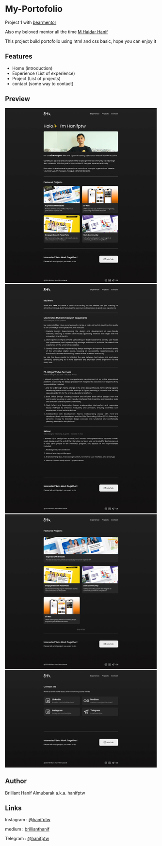 # My-Portofolio
Project 1 with [bearmentor](https://bearmentor.com/)

Also my beloved mentor all the time [M Haidar Hanif](https://www.linkedin.com/in/mhaidarhanif/) 

This project build portofolio using html and css basic, hope you can enjoy it

## Features
- Home (introduction)
- Experience (List of experience)
- Project (List of projects)
- contact (some way to contact)

## Preview
<img src="images/home.jpg" width= "500">
<img src="images/experience.jpg" width= "500">
<img src="images/project.jpg" width= "500">
<img src="images/contact.jpg" width= "500">



## Author
Brilliant Hanif Almubarak a.k.a. hanifptw




## Links

Instagram : [@hanifptw](http://instagram.com/hanifptw/)

medium    : [brillianthanif](http://medium.com/brillianthanif)

Telegram : [@hanifptw](http://t.me/hanifptw)
